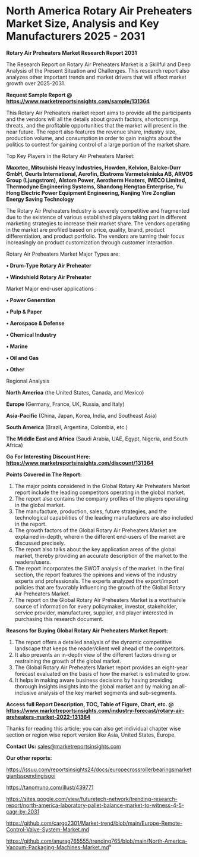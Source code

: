 # North America Rotary Air Preheaters Market Size, Analysis and Key Manufacturers 2025 - 2031

<strong>Rotary Air Preheaters Market Research Report 2031</strong>

The Research Report on Rotary Air Preheaters Market is a Skillful and Deep Analysis of the Present Situation and Challenges. This research report also analyzes other important trends and market drivers that will affect market growth over 2025-2031.

<strong>Request Sample Report @ <a href=https://www.marketreportsinsights.com/sample/131364>https://www.marketreportsinsights.com/sample/131364</a></strong>

This Rotary Air Preheaters market report aims to provide all the participants and the vendors will all the details about growth factors, shortcomings, threats, and the profitable opportunities that the market will present in the near future. The report also features the revenue share, industry size, production volume, and consumption in order to gain insights about the politics to contest for gaining control of a large portion of the market share.

Top Key Players in the Rotary Air Preheaters Market:

<strong>Maxxtec, Mitsubishi Heavy Industries, Howden, Kelvion, Balcke-Durr GmbH, Geurts International, Aerofin, Ekstroms Varmetekniska AB, ARVOS Group (Ljungstrom), Alstom Power, Aerotherm Heaters, IMECO Limited, Thermodyne Engineering Systems, Shandong Hengtao Enterprise, Yu Hong Electric Power Equipment Engineering, Nanjing Yire Zonglian Energy Saving Technology</strong>

The Rotary Air Preheaters Industry is severely competitive and fragmented due to the existence of various established players taking part in different marketing strategies to increase their market share. The vendors operating in the market are profiled based on price, quality, brand, product differentiation, and product portfolio. The vendors are turning their focus increasingly on product customization through customer interaction.

Rotary Air Preheaters Market Major Types are:

<strong>• Drum-Type Rotary Air Preheater

• Windshield Rotary Air Preheater</strong>

Market Major end-user applications :

<strong>• Power Generation

• Pulp & Paper

• Aerospace & Defense

• Chemical Industry

• Marine

• Oil and Gas

• Other</strong>

Regional Analysis

</u><strong><b>North America</b></strong> (the United States, Canada, and Mexico)

<strong><b>Europe </b></strong>(Germany, France, UK, Russia, and Italy)

<strong><b>Asia-Pacific</b></strong> (China, Japan, Korea, India, and Southeast Asia)

<strong><b>South America</b></strong> (Brazil, Argentina, Colombia, etc.)

<strong><b>The Middle East and Africa</b></strong> (Saudi Arabia, UAE, Egypt, Nigeria, and South Africa)

<strong>Go For Interesting Discount Here: <a href=https://www.marketreportsinsights.com/discount/131364>https://www.marketreportsinsights.com/discount/131364</a></strong>

<strong>Points Covered in The Report:</strong>
<ol>
  <li>The major points considered in the Global Rotary Air Preheaters Market report include the leading competitors operating in the global market.</li>
  <li>The report also contains the company profiles of the players operating in the global market.</li>
  <li>The manufacture, production, sales, future strategies, and the technological capabilities of the leading manufacturers are also included in the report.</li>
  <li>The growth factors of the Global Rotary Air Preheaters Market are explained in-depth, wherein the different end-users of the market are discussed precisely.</li>
  <li>The report also talks about the key application areas of the global market, thereby providing an accurate description of the market to the readers/users.</li>
  <li>The report incorporates the SWOT analysis of the market. In the final section, the report features the opinions and views of the industry experts and professionals. The experts analyzed the export/import policies that are favorably influencing the growth of the Global Rotary Air Preheaters Market.</li>
  <li>The report on the Global Rotary Air Preheaters Market is a worthwhile source of information for every policymaker, investor, stakeholder, service provider, manufacturer, supplier, and player interested in purchasing this research document.</li>
</ol>
<strong>Reasons for Buying Global Rotary Air Preheaters Market Report:</strong>

<ol>
  <li>The report offers a detailed analysis of the dynamic competitive landscape that keeps the reader/client well ahead of the competitors.</li>
  <li>It also presents an in-depth view of the different factors driving or restraining the growth of the global market.</li>
  <li>The Global Rotary Air Preheaters Market report provides an eight-year forecast evaluated on the basis of how the market is estimated to grow.</li>
  <li>It helps in making aware business decisions by having providing thorough insights insights into the global market and by making an all-inclusive analysis of the key market segments and sub-segments.</li>
</ol>
<strong>Access full Report Description, TOC, Table of Figure, Chart, etc. @ <a href=https://www.marketreportsinsights.com/industry-forecast/rotary-air-preheaters-market-2022-131364>https://www.marketreportsinsights.com/industry-forecast/rotary-air-preheaters-market-2022-131364</a></strong>


Thanks for reading this article; you can also get individual chapter wise section or region wise report version like Asia, United States, Europe.

<strong>Contact Us:</strong>
sales@marketreportsinsights.com

<strong>Our other reports:</strong>

<a href=https://issuu.com/reportsinsights24/docs/europecrossrollerbearingsmarketgiantsspendingisgoi>https://issuu.com/reportsinsights24/docs/europecrossrollerbearingsmarketgiantsspendingisgoi</a>

<a href=https://tanomuno.com/illust/439771>https://tanomuno.com/illust/439771</a>

<a href=https://sites.google.com/view/futuretech-network/trending-research-report/north-america-laboratory-pallet-balance-market-to-witness-4-5-cagr-by-2031>https://sites.google.com/view/futuretech-network/trending-research-report/north-america-laboratory-pallet-balance-market-to-witness-4-5-cagr-by-2031</a>

<a href=https://github.com/cargo2301/Market-trend/blob/main/Europe-Remote-Control-Valve-System-Market.md>https://github.com/cargo2301/Market-trend/blob/main/Europe-Remote-Control-Valve-System-Market.md</a>

<a href=https://github.com/anurag765555/trending765/blob/main/North-America-Vaccum-Packaging-Machines-Market.md>https://github.com/anurag765555/trending765/blob/main/North-America-Vaccum-Packaging-Machines-Market.md</a>"
